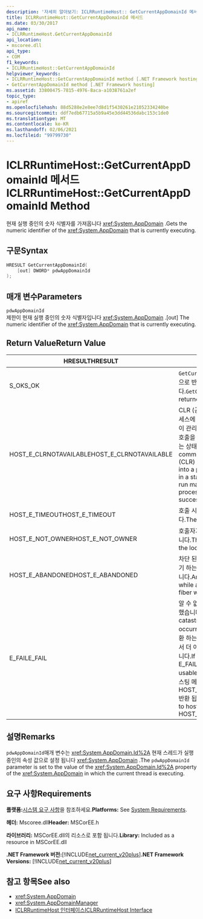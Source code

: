 ```yaml
---
description: '자세히 알아보기: ICLRRuntimeHost:: GetCurrentAppDomainId 메서드'
title: ICLRRuntimeHost::GetCurrentAppDomainId 메서드
ms.date: 03/30/2017
api_name:
- ICLRRuntimeHost.GetCurrentAppDomainId
api_location:
- mscoree.dll
api_type:
- COM
f1_keywords:
- ICLRRuntimeHost::GetCurrentAppDomainId
helpviewer_keywords:
- ICLRRuntimeHost::GetCurrentAppDomainId method [.NET Framework hosting]
- GetCurrentAppDomainId method [.NET Framework hosting]
ms.assetid: 33800475-7815-4976-8aca-a1038761a2ef
topic_type:
- apiref
ms.openlocfilehash: 88d5288e2e8ee7d8d1f5430261e21052334240be
ms.sourcegitcommit: ddf7edb67715a5b9a45e3dd44536dabc153c1de0
ms.translationtype: MT
ms.contentlocale: ko-KR
ms.lasthandoff: 02/06/2021
ms.locfileid: "99799730"
---
```

# <a name="iclrruntimehostgetcurrentappdomainid-method"></a><span data-ttu-id="62282-103">ICLRRuntimeHost::GetCurrentAppDomainId 메서드</span><span class="sxs-lookup"><span data-stu-id="62282-103">ICLRRuntimeHost::GetCurrentAppDomainId Method</span></span>

<span data-ttu-id="62282-104">현재 실행 중인의 숫자 식별자를 가져옵니다 <xref:System.AppDomain> .</span><span class="sxs-lookup"><span data-stu-id="62282-104">Gets the numeric identifier of the <xref:System.AppDomain> that is currently executing.</span></span>  
  
## <a name="syntax"></a><span data-ttu-id="62282-105">구문</span><span class="sxs-lookup"><span data-stu-id="62282-105">Syntax</span></span>  
  
```cpp  
HRESULT GetCurrentAppDomainId(  
    [out] DWORD* pdwAppDomainId  
);  
```  
  
## <a name="parameters"></a><span data-ttu-id="62282-106">매개 변수</span><span class="sxs-lookup"><span data-stu-id="62282-106">Parameters</span></span>  

 `pdwAppDomainId`  
 <span data-ttu-id="62282-107">제한이 현재 실행 중인의 숫자 식별자입니다 <xref:System.AppDomain> .</span><span class="sxs-lookup"><span data-stu-id="62282-107">[out] The numeric identifier of the <xref:System.AppDomain> that is currently executing.</span></span>  
  
## <a name="return-value"></a><span data-ttu-id="62282-108">Return Value</span><span class="sxs-lookup"><span data-stu-id="62282-108">Return Value</span></span>  
  
|<span data-ttu-id="62282-109">HRESULT</span><span class="sxs-lookup"><span data-stu-id="62282-109">HRESULT</span></span>|<span data-ttu-id="62282-110">설명</span><span class="sxs-lookup"><span data-stu-id="62282-110">Description</span></span>|  
|-------------|-----------------|  
|<span data-ttu-id="62282-111">S_OK</span><span class="sxs-lookup"><span data-stu-id="62282-111">S_OK</span></span>|<span data-ttu-id="62282-112">`GetCurrentAppDomainId` 성공적으로 반환 되었습니다.</span><span class="sxs-lookup"><span data-stu-id="62282-112">`GetCurrentAppDomainId` returned successfully.</span></span>|  
|<span data-ttu-id="62282-113">HOST_E_CLRNOTAVAILABLE</span><span class="sxs-lookup"><span data-stu-id="62282-113">HOST_E_CLRNOTAVAILABLE</span></span>|<span data-ttu-id="62282-114">CLR (공용 언어 런타임)이 프로세스에 로드 되지 않았거나 CLR이 관리 코드를 실행할 수 없거나 호출을 성공적으로 처리할 수 없는 상태에 있습니다.</span><span class="sxs-lookup"><span data-stu-id="62282-114">The common language runtime (CLR) has not been loaded into a process, or the CLR is in a state in which it cannot run managed code or process the call successfully.</span></span>|  
|<span data-ttu-id="62282-115">HOST_E_TIMEOUT</span><span class="sxs-lookup"><span data-stu-id="62282-115">HOST_E_TIMEOUT</span></span>|<span data-ttu-id="62282-116">호출 시간이 초과 되었습니다.</span><span class="sxs-lookup"><span data-stu-id="62282-116">The call timed out.</span></span>|  
|<span data-ttu-id="62282-117">HOST_E_NOT_OWNER</span><span class="sxs-lookup"><span data-stu-id="62282-117">HOST_E_NOT_OWNER</span></span>|<span data-ttu-id="62282-118">호출자가 잠금을 소유 하지 않습니다.</span><span class="sxs-lookup"><span data-stu-id="62282-118">The caller does not own the lock.</span></span>|  
|<span data-ttu-id="62282-119">HOST_E_ABANDONED</span><span class="sxs-lookup"><span data-stu-id="62282-119">HOST_E_ABANDONED</span></span>|<span data-ttu-id="62282-120">차단 된 스레드나 파이버에서 대기 하는 동안 이벤트를 취소 했습니다.</span><span class="sxs-lookup"><span data-stu-id="62282-120">An event was canceled while a blocked thread or fiber was waiting on it.</span></span>|  
|<span data-ttu-id="62282-121">E_FAIL</span><span class="sxs-lookup"><span data-stu-id="62282-121">E_FAIL</span></span>|<span data-ttu-id="62282-122">알 수 없는 치명적인 오류가 발생 했습니다.</span><span class="sxs-lookup"><span data-stu-id="62282-122">An unknown catastrophic failure occurred.</span></span> <span data-ttu-id="62282-123">메서드가 E_FAIL 반환 하는 경우 해당 프로세스 내에서 더 이상 CLR을 사용할 수 없습니다.</span><span class="sxs-lookup"><span data-stu-id="62282-123">If a method returns E_FAIL, the CLR is no longer usable within the process.</span></span> <span data-ttu-id="62282-124">호스팅 메서드를 이후에 호출 하면 HOST_E_CLRNOTAVAILABLE 반환 됩니다.</span><span class="sxs-lookup"><span data-stu-id="62282-124">Subsequent calls to hosting methods return HOST_E_CLRNOTAVAILABLE.</span></span>|  
  
## <a name="remarks"></a><span data-ttu-id="62282-125">설명</span><span class="sxs-lookup"><span data-stu-id="62282-125">Remarks</span></span>  

 <span data-ttu-id="62282-126">`pdwAppDomainId`매개 변수는 <xref:System.AppDomain.Id%2A> 현재 스레드가 실행 중인의 속성 값으로 설정 됩니다 <xref:System.AppDomain> .</span><span class="sxs-lookup"><span data-stu-id="62282-126">The `pdwAppDomainId` parameter is set to the value of the <xref:System.AppDomain.Id%2A> property of the <xref:System.AppDomain> in which the current thread is executing.</span></span>  
  
## <a name="requirements"></a><span data-ttu-id="62282-127">요구 사항</span><span class="sxs-lookup"><span data-stu-id="62282-127">Requirements</span></span>  

 <span data-ttu-id="62282-128">**플랫폼:**[시스템 요구 사항](../../get-started/system-requirements.md)을 참조하세요.</span><span class="sxs-lookup"><span data-stu-id="62282-128">**Platforms:** See [System Requirements](../../get-started/system-requirements.md).</span></span>  
  
 <span data-ttu-id="62282-129">**헤더:** Mscoree.dll</span><span class="sxs-lookup"><span data-stu-id="62282-129">**Header:** MSCorEE.h</span></span>  
  
 <span data-ttu-id="62282-130">**라이브러리:** MSCorEE.dll의 리소스로 포함 됩니다.</span><span class="sxs-lookup"><span data-stu-id="62282-130">**Library:** Included as a resource in MSCorEE.dll</span></span>  
  
 <span data-ttu-id="62282-131">**.NET Framework 버전:**[!INCLUDE[net_current_v20plus](../../../../includes/net-current-v20plus-md.md)]</span><span class="sxs-lookup"><span data-stu-id="62282-131">**.NET Framework Versions:** [!INCLUDE[net_current_v20plus](../../../../includes/net-current-v20plus-md.md)]</span></span>  
  
## <a name="see-also"></a><span data-ttu-id="62282-132">참고 항목</span><span class="sxs-lookup"><span data-stu-id="62282-132">See also</span></span>

- <xref:System.AppDomain>
- <xref:System.AppDomainManager>
- [<span data-ttu-id="62282-133">ICLRRuntimeHost 인터페이스</span><span class="sxs-lookup"><span data-stu-id="62282-133">ICLRRuntimeHost Interface</span></span>](iclrruntimehost-interface.md)
